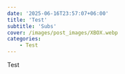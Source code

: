 ```yaml
---
date: '2025-06-16T23:57:07+06:00'
title: 'Test'
subtitle: 'Subs'
cover: /images/post_images/XBOX.webp
categories:
    - Test
---
```


Test


